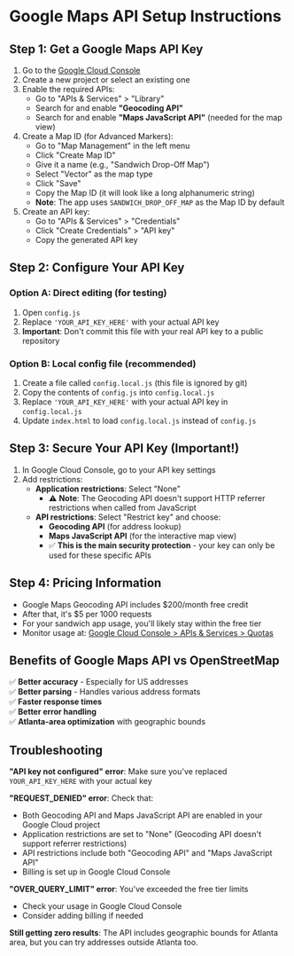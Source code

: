 # Google Maps API Setup Instructions

## Step 1: Get a Google Maps API Key

1. Go to the [Google Cloud Console](https://console.cloud.google.com/)
2. Create a new project or select an existing one
3. Enable the required APIs:
   - Go to "APIs & Services" > "Library"
   - Search for and enable **"Geocoding API"**
   - Search for and enable **"Maps JavaScript API"** (needed for the map view)
4. Create a Map ID (for Advanced Markers):
   - Go to "Map Management" in the left menu
   - Click "Create Map ID"
   - Give it a name (e.g., "Sandwich Drop-Off Map")
   - Select "Vector" as the map type
   - Click "Save"
   - Copy the Map ID (it will look like a long alphanumeric string)
   - **Note**: The app uses `SANDWICH_DROP_OFF_MAP` as the Map ID by default
5. Create an API key:
   - Go to "APIs & Services" > "Credentials"
   - Click "Create Credentials" > "API key"
   - Copy the generated API key

## Step 2: Configure Your API Key

### Option A: Direct editing (for testing)
1. Open `config.js`
2. Replace `'YOUR_API_KEY_HERE'` with your actual API key
3. **Important**: Don't commit this file with your real API key to a public repository

### Option B: Local config file (recommended)
1. Create a file called `config.local.js` (this file is ignored by git)
2. Copy the contents of `config.js` into `config.local.js`
3. Replace `'YOUR_API_KEY_HERE'` with your actual API key in `config.local.js`
4. Update `index.html` to load `config.local.js` instead of `config.js`

## Step 3: Secure Your API Key (Important!)

1. In Google Cloud Console, go to your API key settings
2. Add restrictions:
   - **Application restrictions**: Select "None"
     - ⚠️ **Note**: The Geocoding API doesn't support HTTP referrer restrictions when called from JavaScript
   - **API restrictions**: Select "Restrict key" and choose:
     - **Geocoding API** (for address lookup)
     - **Maps JavaScript API** (for the interactive map view)
     - ✅ **This is the main security protection** - your key can only be used for these specific APIs

## Step 4: Pricing Information

- Google Maps Geocoding API includes $200/month free credit
- After that, it's $5 per 1000 requests
- For your sandwich app usage, you'll likely stay within the free tier
- Monitor usage at: [Google Cloud Console > APIs & Services > Quotas](https://console.cloud.google.com/apis/api/geocoding-backend.googleapis.com/quotas)

## Benefits of Google Maps API vs OpenStreetMap

✅ **Better accuracy** - Especially for US addresses  
✅ **Better parsing** - Handles various address formats  
✅ **Faster response times**  
✅ **Better error handling**  
✅ **Atlanta-area optimization** with geographic bounds  

## Troubleshooting

**"API key not configured" error**: Make sure you've replaced `YOUR_API_KEY_HERE` with your actual key

**"REQUEST_DENIED" error**: Check that:
- Both Geocoding API and Maps JavaScript API are enabled in your Google Cloud project
- Application restrictions are set to "None" (Geocoding API doesn't support referrer restrictions)
- API restrictions include both "Geocoding API" and "Maps JavaScript API"
- Billing is set up in Google Cloud Console

**"OVER_QUERY_LIMIT" error**: You've exceeded the free tier limits
- Check your usage in Google Cloud Console
- Consider adding billing if needed

**Still getting zero results**: The API includes geographic bounds for Atlanta area, but you can try addresses outside Atlanta too.